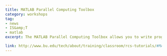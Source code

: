 ```yaml
---
title: MATLAB Parallel Computing Toolbox 
category: workshops
tag: 
- news
- IS&amp;T
- matlab
excerpt: The MATLAB Parallel Computing Toolbox allows you to write programs that leverage multi-core processors, GPUs, and computer clusters by dividing up work between independent cores. Converting serial MATLAB applications to parallel MATLAB applications usually requires few code modifications and no programming in a low-level language. This tutorial will introduce MATLAB parallel processing tools, such as parfor, spmd, and distributed array types.

link: http://www.bu.edu/tech/about/training/classroom/rcs-tutorials/#MATLAB_PCT
---
```


